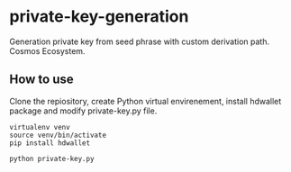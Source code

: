 # private-key-generation
Generation private key from seed phrase with custom derivation path. Cosmos Ecosystem.

## How to use

Clone the repiository, create Python virtual envirenement, install hdwallet package and modify private-key.py file.

```
virtualenv venv
source venv/bin/activate
pip install hdwallet

python private-key.py
```
